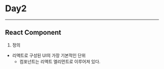# Day2

> 

---

## React Component

1. 정의
- 리액트로 구성된 UI의 가장 기본적인 단위  
   - 컴포넌트는 리액트 엘리먼트로 이루어져 있다. 

